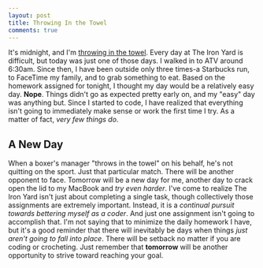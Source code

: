```yaml
---
layout: post
title: Throwing In the Towel
comments: true
---
```


It's midnight, and I'm [throwing in the towel](http://en.wiktionary.org/wiki/throw_in_the_towel). Every day at The Iron Yard is difficult, but today was just one of those days. I walked in to ATV around 6:30am. Since then, I have been outside only three times-a Starbucks run, to FaceTime my family, and to grab something to eat. Based on the homework assigned for tonight, I thought my day would be a relatively easy day. **Nope**. Things didn't go as expected pretty early on, and my "easy" day was anything but. Since I started to code, I have realized that everything isn't going to immediately make sense or work the first time I try. As a matter of fact, *very few things do*.

## A New Day
When a boxer's manager "throws in the towel" on his behalf, he's not quitting on the sport. Just that particular match. There will be another opponent to face. Tomorrow will be a new day for me, another day to crack open the lid to my MacBook and *try even harder*. I've come to realize The Iron Yard isn't just about completing a single task, though collectively those assignments are extremely important. Instead, it is a *continual pursuit towards bettering myself as a coder*. And just one assignment isn't going to accomplish that. I'm not saying that to minimize the daily homework I have, but it's a good reminder that there will inevitably be days when things *just aren't going to fall into place*. There will be setback no matter if you are coding or crocheting. Just remember that **tomorrow** will be another opportunity to strive toward reaching your goal.